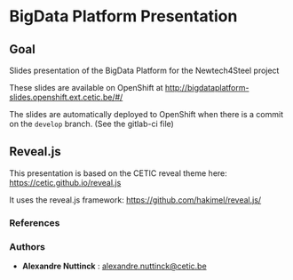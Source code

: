 # BigData Platform Presentation

## Goal

Slides presentation of the BigData Platform for the Newtech4Steel project

These slides are available on OpenShift at http://bigdataplatform-slides.openshift.ext.cetic.be/#/

The slides are automatically deployed to OpenShift when there is a commit on the `develop` branch. (See the gitlab-ci file)

## Reveal.js

This presentation is based on the CETIC reveal theme here: https://cetic.github.io/reveal.js

It uses the reveal.js framework: https://github.com/hakimel/reveal.js/

### References

### Authors

* **Alexandre Nuttinck** : alexandre.nuttinck@cetic.be
